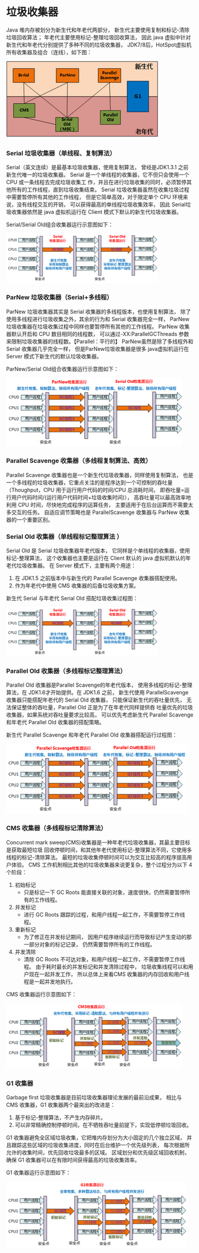 # 垃圾收集器 
Java 堆内存被划分为新生代和年老代两部分，
新生代主要使用复制和标记-清除垃圾回收算法；
年老代主要使用标记-整理垃圾回收算法，
因此 java 虚拟中针对新生代和年老代分别提供了多种不同的垃圾收集器，
JDK7/8后，HotSpot虚拟机所有收集器及组合（连线），如下图：

![垃圾收集器](img/ljsjq.png) <br/>


### <div id="serial">Serial 垃圾收集器（单线程、复制算法）</div>
Serial（英文连续）是最基本垃圾收集器，使用复制算法，
曾经是JDK1.3.1 之前新生代唯一的垃圾收集器。
Serial 是一个单线程的收集器，它不但只会使用一个 CPU 或一条线程去完成垃圾收集工
作，并且在进行垃圾收集的同时，必须暂停其他所有的工作线程，直到垃圾收集结束。
Serial 垃圾收集器虽然在收集垃圾过程中需要暂停所有其他的工作线程，
但是它简单高效，对于限定单个 CPU 环境来说，没有线程交互的开销，
可以获得最高的单线程垃圾收集效率，
因此 Serial垃圾收集器依然是 java 虚拟机运行在 Client 模式下默认的新生代垃圾收集器。

Serial/Serial Old组合收集器运行示意图如下：

![Serial](img/serial.png) <br/>


### <div id="parnew">ParNew 垃圾收集器（Serial+多线程）</div>
ParNew 垃圾收集器其实是 Serial 收集器的多线程版本，也使用复制算法，
除了使用多线程进行垃圾收集之外，其余的行为和 Serial 收集器完全一样，
ParNew 垃圾收集器在垃圾收集过程中同样也要暂停所有其他的工作线程。
ParNew 收集器默认开启和 CPU 数目相同的线程数，
可以通过-XX:ParallelGCThreads 参数来限制垃圾收集器的线程数。【Parallel：平行的】
ParNew虽然是除了多线程外和Serial 收集器几乎完全一样，
但是ParNew垃圾收集器是很多 java虚拟机运行在 Server 模式下新生代的默认垃圾收集器。

ParNew/Serial Old组合收集器运行示意图如下：

![ParNew](img/parNew.png) <br/>

### <div id="parallel_scavenge">Parallel Scavenge 收集器（多线程复制算法、高效）</div>
Parallel Scavenge 收集器也是一个新生代垃圾收集器，同样使用复制算法，
也是一个多线程的垃圾收集器，它重点关注的是程序达到一个可控制的吞吐量
（Thoughput，CPU 用于运行用户代码的时间/CPU 总消耗时间，
即吞吐量=运行用户代码时间/(运行用户代码时间+垃圾收集时间)），
高吞吐量可以最高效率地利用 CPU 时间，尽快地完成程序的运算任务，
主要适用于在后台运算而不需要太多交互的任务。
自适应调节策略也是 ParallelScavenge 收集器与 ParNew 收集器的一个重要区别。


### <div id="serial_old">Serial Old 收集器（单线程标记整理算法 ）</div>
Serial Old 是 Serial 垃圾收集器年老代版本，
它同样是个单线程的收集器，使用标记-整理算法，
这个收集器也主要是运行在 Client 默认的 java 虚拟机默认的年老代垃圾收集器。 
在 Server 模式下，主要有两个用途：
1. 在 JDK1.5 之前版本中与新生代的 Parallel Scavenge 收集器搭配使用。
2. 作为年老代中使用 CMS 收集器的后备垃圾收集方案。

新生代 Serial 与年老代 Serial Old 搭配垃圾收集过程图：

![SerialOld](img/serialOld.png) <br/>

### <div id="parallel_old">Parallel Old 收集器（多线程标记整理算法）</div>
Parallel Old 收集器是Parallel Scavenge的年老代版本，
使用多线程的标记-整理算法，在 JDK1.6才开始提供。在 JDK1.6 之前，
新生代使用 ParallelScavenge 收集器只能搭配年老代的 Serial Old 收集器，
只能保证新生代的吞吐量优先，
无法保证整体的吞吐量，Parallel Old 正是为了在年老代同样提供吞
吐量优先的垃圾收集器，如果系统对吞吐量要求比较高，
可以优先考虑新生代 Parallel Scavenge和年老代 Parallel Old 收集器的搭配策略。

新生代 Parallel Scavenge 和年老代 Parallel Old 收集器搭配运行过程图：

![ParallelOld](img/parallelOld.png) <br/>

### <div id="cms">CMS 收集器（多线程标记清除算法）</div>
Concurrent mark sweep(CMS)收集器是一种年老代垃圾收集器，其最主要目标是获取最短垃圾
回收停顿时间，和其他年老代使用标记-整理算法不同，它使用多线程的标记-清除算法。
最短的垃圾收集停顿时间可以为交互比较高的程序提高用户体验。
CMS 工作机制相比其他的垃圾收集器来说更复杂，整个过程分为以下 4 个阶段：

1. 初始标记
    - 只是标记一下 GC Roots 能直接关联的对象，速度很快，仍然需要暂停所有的工作线程。
2. 并发标记
    - 进行 GC Roots 跟踪的过程，和用户线程一起工作，不需要暂停工作线程。
3. 重新标记
    - 为了修正在并发标记期间，
    因用户程序继续运行而导致标记产生变动的那一部分对象的标记记录，
    仍然需要暂停所有的工作线程。
4. 并发清除
    - 清除 GC Roots 不可达对象，和用户线程一起工作，不需要暂停工作线程。
    由于耗时最长的并发标记和并发清除过程中，
    垃圾收集线程可以和用户现在一起并发工作，
    所以总体上来看CMS 收集器的内存回收和用户线程是一起并发地执行。

CMS 收集器运行示意图如下：

![CMS](img/cms.png) <br/>

### <div id="g1">G1 收集器</div>
Garbage first 垃圾收集器是目前垃圾收集器理论发展的最前沿成果，
相比与 CMS 收集器，G1 收集器两个最突出的改进是：
1. 基于标记-整理算法，不产生内存碎片。
2. 可以非常精确控制停顿时间，在不牺牲吞吐量前提下，实现低停顿垃圾回收。

G1 收集器避免全区域垃圾收集，它把堆内存划分为大小固定的几个独立区域，
并且跟踪这些区域的垃圾收集进度，同时在后台维护一个优先级列表，
每次根据所允许的收集时间，优先回收垃圾最多的区域。
区域划分和优先级区域回收机制，确保 G1 收集器可以在有限时间获得最高的垃圾收集效率。

G1 收集器运行示意图如下：

![G1](img/g1.png) <br/>
